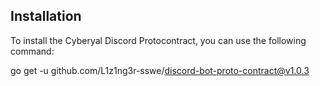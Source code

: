 ## Installation

To install the Cyberyal Discord Protocontract, you can use the following command:

go get -u github.com/L1z1ng3r-sswe/discord-bot-proto-contract@v1.0.3
